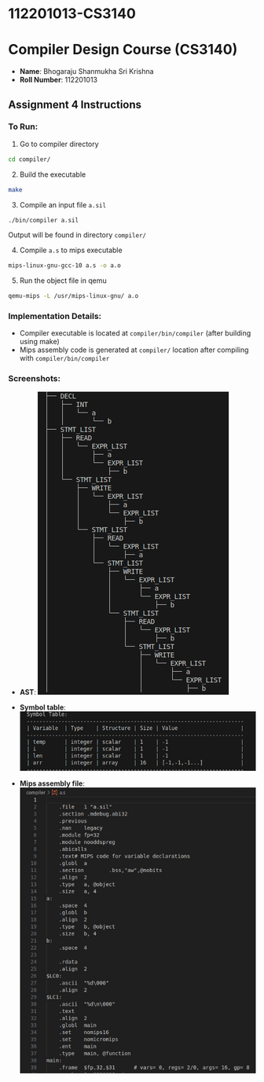 # 112201013-CS3140
# Compiler Design Course (CS3140)

- **Name**: Bhogaraju Shanmukha Sri Krishna
- **Roll Number**: 112201013

## Assignment 4 Instructions

### To Run:

1. Go to compiler directory
```bash
cd compiler/
```

2. Build the executable
```bash
make
```

3. Compile an input file `a.sil`
```bash
./bin/compiler a.sil
```
Output will be found in directory `compiler/`

4. Compile `a.s` to mips executable
```bash
mips-linux-gnu-gcc-10 a.s -o a.o
```

5. Run the object file in qemu
```bash
qemu-mips -L /usr/mips-linux-gnu/ a.o
```

### Implementation Details:
- Compiler executable is located at `compiler/bin/compiler` (after building using make)
- Mips assembly code is generated at `compiler/` location after compiling with `compiler/bin/compiler`

### Screenshots:
- **AST**: 
    <img src="./static/AST.jpeg">

- **Symbol table**: 
    <img src="./static/symtab.jpeg">

- **Mips assembly file**: 
    <img src="./static/mips_file.jpeg">
